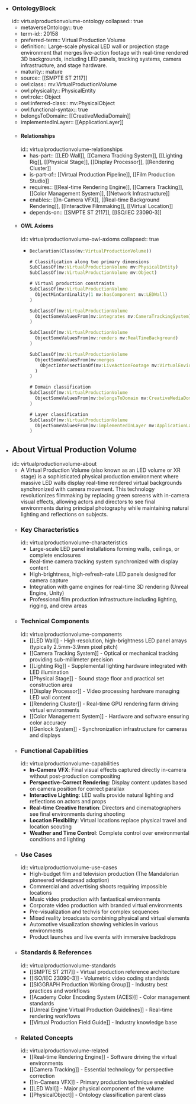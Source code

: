 - ### OntologyBlock
  id:: virtualproductionvolume-ontology
  collapsed:: true
	- metaverseOntology:: true
	- term-id:: 20158
	- preferred-term:: Virtual Production Volume
	- definition:: Large-scale physical LED wall or projection stage environment that merges live-action footage with real-time rendered 3D backgrounds, including LED panels, tracking systems, camera infrastructure, and stage hardware.
	- maturity:: mature
	- source:: [[SMPTE ST 2117]]
	- owl:class:: mv:VirtualProductionVolume
	- owl:physicality:: PhysicalEntity
	- owl:role:: Object
	- owl:inferred-class:: mv:PhysicalObject
	- owl:functional-syntax:: true
	- belongsToDomain:: [[CreativeMediaDomain]]
	- implementedInLayer:: [[ApplicationLayer]]
	- #### Relationships
	  id:: virtualproductionvolume-relationships
		- has-part:: [[LED Wall]], [[Camera Tracking System]], [[Lighting Rig]], [[Physical Stage]], [[Display Processor]], [[Rendering Cluster]]
		- is-part-of:: [[Virtual Production Pipeline]], [[Film Production Studio]]
		- requires:: [[Real-time Rendering Engine]], [[Camera Tracking]], [[Color Management System]], [[Network Infrastructure]]
		- enables:: [[In-Camera VFX]], [[Real-time Background Rendering]], [[Interactive Filmmaking]], [[Virtual Location]]
		- depends-on:: [[SMPTE ST 2117]], [[ISO/IEC 23090-3]]
	- #### OWL Axioms
	  id:: virtualproductionvolume-owl-axioms
	  collapsed:: true
		- ```clojure
		  Declaration(Class(mv:VirtualProductionVolume))

		  # Classification along two primary dimensions
		  SubClassOf(mv:VirtualProductionVolume mv:PhysicalEntity)
		  SubClassOf(mv:VirtualProductionVolume mv:Object)

		  # Virtual production constraints
		  SubClassOf(mv:VirtualProductionVolume
		    ObjectMinCardinality(1 mv:hasComponent mv:LEDWall)
		  )

		  SubClassOf(mv:VirtualProductionVolume
		    ObjectSomeValuesFrom(mv:integrates mv:CameraTrackingSystem)
		  )

		  SubClassOf(mv:VirtualProductionVolume
		    ObjectSomeValuesFrom(mv:renders mv:RealTimeBackground)
		  )

		  SubClassOf(mv:VirtualProductionVolume
		    ObjectSomeValuesFrom(mv:merges
		      ObjectIntersectionOf(mv:LiveActionFootage mv:VirtualEnvironment)
		    )
		  )

		  # Domain classification
		  SubClassOf(mv:VirtualProductionVolume
		    ObjectSomeValuesFrom(mv:belongsToDomain mv:CreativeMediaDomain)
		  )

		  # Layer classification
		  SubClassOf(mv:VirtualProductionVolume
		    ObjectSomeValuesFrom(mv:implementedInLayer mv:ApplicationLayer)
		  )
		  ```
- ## About Virtual Production Volume
  id:: virtualproductionvolume-about
	- A Virtual Production Volume (also known as an LED volume or XR stage) is a sophisticated physical production environment where massive LED walls display real-time rendered virtual backgrounds synchronized with camera movement. This technology revolutionizes filmmaking by replacing green screens with in-camera visual effects, allowing actors and directors to see final environments during principal photography while maintaining natural lighting and reflections on subjects.
	- ### Key Characteristics
	  id:: virtualproductionvolume-characteristics
		- Large-scale LED panel installations forming walls, ceilings, or complete enclosures
		- Real-time camera tracking system synchronized with display content
		- High-brightness, high-refresh-rate LED panels designed for camera capture
		- Integration with game engines for real-time 3D rendering (Unreal Engine, Unity)
		- Professional film production infrastructure including lighting, rigging, and crew areas
	- ### Technical Components
	  id:: virtualproductionvolume-components
		- [[LED Wall]] - High-resolution, high-brightness LED panel arrays (typically 2.5mm-3.9mm pixel pitch)
		- [[Camera Tracking System]] - Optical or mechanical tracking providing sub-millimeter precision
		- [[Lighting Rig]] - Supplemental lighting hardware integrated with LED illumination
		- [[Physical Stage]] - Sound stage floor and practical set construction area
		- [[Display Processor]] - Video processing hardware managing LED wall content
		- [[Rendering Cluster]] - Real-time GPU rendering farm driving virtual environments
		- [[Color Management System]] - Hardware and software ensuring color accuracy
		- [[Genlock System]] - Synchronization infrastructure for cameras and displays
	- ### Functional Capabilities
	  id:: virtualproductionvolume-capabilities
		- **In-Camera VFX**: Final visual effects captured directly in-camera without post-production compositing
		- **Perspective-Correct Rendering**: Display content updates based on camera position for correct parallax
		- **Interactive Lighting**: LED walls provide natural lighting and reflections on actors and props
		- **Real-time Creative Iteration**: Directors and cinematographers see final environments during shooting
		- **Location Flexibility**: Virtual locations replace physical travel and location scouting
		- **Weather and Time Control**: Complete control over environmental conditions and lighting
	- ### Use Cases
	  id:: virtualproductionvolume-use-cases
		- High-budget film and television production (The Mandalorian pioneered widespread adoption)
		- Commercial and advertising shoots requiring impossible locations
		- Music video production with fantastical environments
		- Corporate video production with branded virtual environments
		- Pre-visualization and techvis for complex sequences
		- Mixed reality broadcasts combining physical and virtual elements
		- Automotive visualization showing vehicles in various environments
		- Product launches and live events with immersive backdrops
	- ### Standards & References
	  id:: virtualproductionvolume-standards
		- [[SMPTE ST 2117]] - Virtual production reference architecture
		- [[ISO/IEC 23090-3]] - Volumetric video coding standards
		- [[SIGGRAPH Production Working Group]] - Industry best practices and workflows
		- [[Academy Color Encoding System (ACES)]] - Color management standards
		- [[Unreal Engine Virtual Production Guidelines]] - Real-time rendering workflows
		- [[Virtual Production Field Guide]] - Industry knowledge base
	- ### Related Concepts
	  id:: virtualproductionvolume-related
		- [[Real-time Rendering Engine]] - Software driving the virtual environments
		- [[Camera Tracking]] - Essential technology for perspective correction
		- [[In-Camera VFX]] - Primary production technique enabled
		- [[LED Wall]] - Major physical component of the volume
		- [[PhysicalObject]] - Ontology classification parent class
